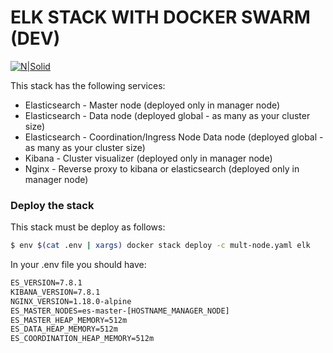 # ELK STACK WITH DOCKER SWARM (DEV) 

[![N|Solid](https://github.com/docker/classicswarm/blob/master/logo.png?raw=true)](https://nodesource.com/products/nsolid)

This stack has the following services:
  - Elasticsearch - Master node (deployed only in manager node)
  - Elasticsearch - Data node (deployed global - as many as your cluster size)
  - Elasticsearch - Coordination/Ingress Node Data node (deployed global - as many as your cluster size) 
  - Kibana - Cluster visualizer (deployed only in manager node)
  - Nginx - Reverse proxy to kibana or elasticsearch (deployed only in manager node)

### Deploy the stack

This stack must be deploy as follows:

```sh
$ env $(cat .env | xargs) docker stack deploy -c mult-node.yaml elk
```

In your .env file you should have:

```html
ES_VERSION=7.8.1
KIBANA_VERSION=7.8.1
NGINX_VERSION=1.18.0-alpine
ES_MASTER_NODES=es-master-[HOSTNAME_MANAGER_NODE]
ES_MASTER_HEAP_MEMORY=512m
ES_DATA_HEAP_MEMORY=512m
ES_COORDINATION_HEAP_MEMORY=512m
```
